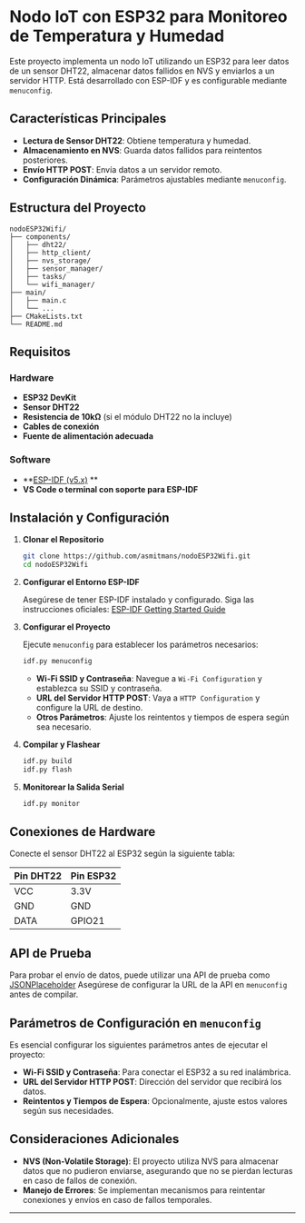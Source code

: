 # Nodo IoT con ESP32 para Monitoreo de Temperatura y Humedad

Este proyecto implementa un nodo IoT utilizando un ESP32 para leer datos de un 
sensor DHT22, almacenar datos fallidos en NVS y enviarlos a un servidor HTTP. 
Está desarrollado con ESP-IDF y es configurable mediante `menuconfig`.

## Características Principales

- **Lectura de Sensor DHT22**: Obtiene temperatura y humedad.
- **Almacenamiento en NVS**: Guarda datos fallidos para reintentos posteriores.
- **Envío HTTP POST**: Envía datos a un servidor remoto.
- **Configuración Dinámica**: Parámetros ajustables mediante `menuconfig`.

## Estructura del Proyecto

```
nodoESP32Wifi/
├── components/
│   ├── dht22/
│   ├── http_client/
│   ├── nvs_storage/
│   ├── sensor_manager/
│   ├── tasks/
│   └── wifi_manager/
├── main/
│   ├── main.c
│   └── ...
├── CMakeLists.txt
└── README.md
```

## Requisitos

### Hardware

- **ESP32 DevKit**
- **Sensor DHT22**
- **Resistencia de 10kΩ** (si el módulo DHT22 no la incluye)
- **Cables de conexión**
- **Fuente de alimentación adecuada**

### Software
- **[ESP-IDF (v5.x)](https://docs.espressif.com/projects/esp-idf/en/latest/esp32/get-started/index.html)  **
- **VS Code o terminal con soporte para ESP-IDF**

## Instalación y Configuración

1. **Clonar el Repositorio**

   ```bash
   git clone https://github.com/asmitmans/nodoESP32Wifi.git
   cd nodoESP32Wifi
   ```

2. **Configurar el Entorno ESP-IDF**

   Asegúrese de tener ESP-IDF instalado y configurado. 
   Siga las instrucciones oficiales: 
   [ESP-IDF Getting Started Guide](https://docs.espressif.com/projects/esp-idf/en/latest/esp32/get-started/)
   
3. **Configurar el Proyecto**

   Ejecute `menuconfig` para establecer los parámetros necesarios:

   ```bash
   idf.py menuconfig
   ```

   - **Wi-Fi SSID y Contraseña**: Navegue a `Wi-Fi Configuration` y establezca su SSID y contraseña.
   - **URL del Servidor HTTP POST**: Vaya a `HTTP Configuration` y configure la URL de destino.
   - **Otros Parámetros**: Ajuste los reintentos y tiempos de espera según sea necesario.

4. **Compilar y Flashear**

   ```bash
   idf.py build
   idf.py flash
   ```

5. **Monitorear la Salida Serial**

   ```bash
   idf.py monitor
   ```

## Conexiones de Hardware

Conecte el sensor DHT22 al ESP32 según la siguiente tabla:

| Pin DHT22 | Pin ESP32 |
|-----------|-----------|
| VCC       | 3.3V      |
| GND       | GND       |
| DATA      | GPIO21    |


## API de Prueba

Para probar el envío de datos, puede utilizar una API de prueba como 
[JSONPlaceholder](https://jsonplaceholder.typicode.com/)
Asegúrese de configurar la URL de la API en `menuconfig` antes de compilar.

## Parámetros de Configuración en `menuconfig`

Es esencial configurar los siguientes parámetros antes de ejecutar el proyecto:

- **Wi-Fi SSID y Contraseña**: Para conectar el ESP32 a su red inalámbrica.
- **URL del Servidor HTTP POST**: Dirección del servidor que recibirá los datos.
- **Reintentos y Tiempos de Espera**: Opcionalmente, ajuste estos valores según sus necesidades.

## Consideraciones Adicionales

- **NVS (Non-Volatile Storage)**: El proyecto utiliza NVS para almacenar datos que no 
  pudieron enviarse, asegurando que no se pierdan lecturas en caso de fallos de 
  conexión.
- **Manejo de Errores**: Se implementan mecanismos para reintentar conexiones y envíos 
  en caso de fallos temporales.

---
